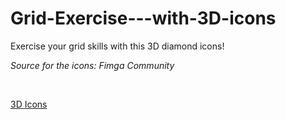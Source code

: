 # Grid-Exercise---with-3D-icons
Exercise your grid skills with this 3D diamond icons!
<p><i>Source for the icons: Fimga Community</i></p> <br>
<p><a href="https://www.figma.com/community/file/1268418340913240682/3d-shapes-27-free-3d-icons-abstract-shapes-3d-objects?searchSessionId=lusflhrt-9mqm7iftfxg">3D Icons</a></p>
